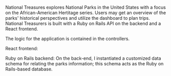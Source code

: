 National Treasures explores National Parks in the United States with a focus on the African-American Hertitage series. Users may get an overview of the parks' historical perspectives and utilize the dashboard to plan trips. National Treasurers is built with a Ruby on Rails API on the backend and a React frontend.

The logic for the application is contained in the controllers.

React frontend:

Ruby on Rails backend:
On the back-end, I instantiated a customized data schema for relating the parks information; this schema acts as the Ruby on Rails-based database.